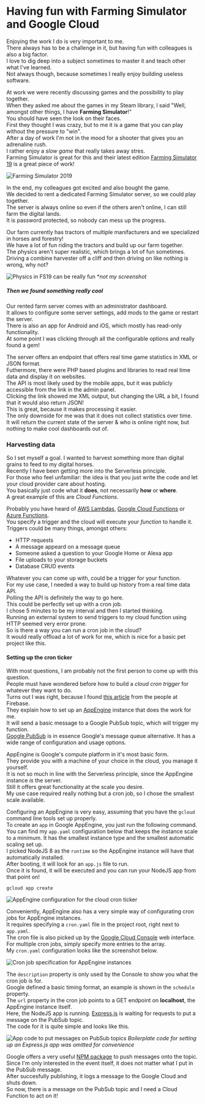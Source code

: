 # Having fun with Farming Simulator and Google Cloud

Enjoying the work I do is very important to me.   
There always has to be a challenge in it, but having fun with colleagues is also a big factor.  
I love to dig deep into a subject sometimes to master it and teach other what I've learned.   
Not always though, because sometimes I really enjoy building useless software.   

At work we were recently discussing games and the possibility to play together.   
When they asked me about the games in my Steam library, I said "Well, amongst other things, I have **Farming Simulator**!"   
You should have seen the look on their faces.   
First they thought I was crazy, but to me it is a game that you can play without the pressure to "win".   
After a day of work I'm not in the mood for a shooter that gives you an adrenaline rush.   
I rather enjoy a *slow game* that really takes away stres.  
Farming Simulator is great for this and their latest edition [Farming Simulator 19](https://store.steampowered.com/app/787860/Farming_Simulator_19/) is a great piece of work!  

![Farming Simulator 2019](online-farm-data/fs19_headliner.jpg)

In the end, my colleagues got excited and also bought the game.   
We decided to rent a dedicated Farming Simulator server, so we could play together.   
The server is always online so even if the others aren't online, I can still farm the digital lands.   
It is password protected, so nobody can mess up the progress.   

Our farm currently has tractors of multiple manifacturers and we specialized in horses and forestry!    
We have a lot of fun riding the tractors and build up our farm together.   
The physics aren't super realistic, which brings a lot of fun sometimes.   
Driving a combine harvester off a cliff and then driving on like nothing is wrong, why not?

![Physics in FS19 can be really fun](online-farm-data/fs19_physics.png)
**not my screenshot*

##### Then we found something really cool
Our rented farm server comes with an administrator dashboard.   
It allows to configure some server settings, add mods to the game or restart the server.   
There is also an app for Android and iOS, which mostly has read-only functionality.   
At some point I was clicking through all the configurable options and really found a gem!

The server offers an endpoint that offers real time game statistics in XML or JSON format.   
Futhermore, there were PHP based plugins and libraries to read real time data and display it on websites.   
The API is most likely used by the mobile apps, but it was publicly accessible from the link in the admin panel.   
Clicking the link showed me XML output, but changing the URL a bit, I found that it would also return JSON!   
This is great, because it makes processing it easier.   
The only downside for me was that it does not collect statistics over time.   
It will return the current state of the server & who is online right now, but nothing to make cool dashboards out of.

### Harvesting data
So I set myself a goal. I wanted to harvest something more than digital grains to feed to my digital horses.  
Recently I have been getting more into the Serverless principle.   
For those who feel unfamiliar: the idea is that you just write the code and let your cloud provider care about hosting.   
You basically just code what it **does**, not necessarily **how** or **where**.   
A great example of this are *Cloud Functions*.   

Probably you have heard of [AWS Lambdas](https://aws.amazon.com/lambda/), [Google Cloud Functions](https://cloud.google.com/functions) or [Azure Functions](https://azure.microsoft.com/en-gb/services/functions/).   
You specify a trigger and the cloud will execute your *function* to handle it.   
Triggers could be many things, amongst others:
- HTTP requests
- A message appeard on a message queue
- Someone asked a question to your Google Home or Alexa app
- File uploads to your storage buckets 
- Database CRUD events

Whatever you can come up with, could be a trigger for your function.   
For my use case, I needed a way to build up history from a real time data API.   
Polling the API is definitely the way to go here.   
This could be perfectly set up with a cron job.   
I chose 5 minutes to be my interval and then I started thinking.   
Running an external system to send triggers to my cloud function using HTTP seemed very error prone.   
So is there a way you can run a cron job in the cloud?    
It would really offload a lot of work for me, which is nice for a basic pet project like this.   

#### Setting up the cron ticker
With most questions, I am probably not the first person to come up with this question.   
People must have wondered before how to build a *cloud cron trigger* for whatever they want to do.   
Turns out I was right, because I found [this article](https://firebase.googleblog.com/2017/03/how-to-schedule-cron-jobs-with-cloud.html) from the people at Firebase.   
They explain how to set up an [AppEngine](https://cloud.google.com/appengine/) instance that does the work for me.  
It will send a basic message to a Google PubSub topic, which will trigger my function.  
[Google PubSub](https://cloud.google.com/pubsub/) is in essence Google's message queue alternative. It has a wide range of configuration and usage options.   

AppEngine is Google's compute platform in it's most basic form.   
They provide you with a machine of your choice in the cloud, you manage it yourself.   
It is not so much in line with the Serverless principle, since the AppEngine instance *is* the server.   
Still it offers great functionality at the scale you desire.   
My use case required really nothing but a cron job, so I chose the smallest scale available.

Configuring an AppEngine is very easy, assuming that you have the `gcloud` command line tools set up properly.   
To create an `app` in Google AppEngine, you just run the following command.   
You can find my `app.yaml` configuration below that keeps the instance scale to a minimum.
It has the smallest instance type and the smallest automatic scaling set up.   
I picked NodeJS 8 as the `runtime` so the AppEngine instance will have that automatically installed.   
After booting, it will look for an `app.js` file to run.   
Once it is found, it will be executed and you can run your NodeJS app from that point on!

```
gcloud app create
```
![AppEngine configuration for the cloud cron ticker](online-farm-data/dataharvest-appengine-app.png)

Conveniently, AppEngine also has a very simple way of configurating cron jobs for AppEngine instances.   
It requires specifying a `cron.yaml` file in the project root, right next to `app.yaml`.   
The cron file is also picked up by the [Google Cloud Console](https://console.cloud.google.com) web interface.   
For multiple cron jobs, simply specify more entries to the array.   
My `cron.yaml` configuration looks like the screenshot below.   

![Cron job specification for AppEngine instances](online-farm-data/dataharvester-appengine-cron.png)

The `description` property is only used by the Console to show you what the cron job is for.   
Google defined a basic timing format, an example is shown in the `schedule` property.   
The `url` property in the cron job points to a GET endpoint on **localhost**, the AppEngine instance itself.   
Here, the NodeJS app is running. [Express.js](https://expressjs.com/) is waiting for requests to put a message on the PubSub topic.   
The code for it is quite simple and looks like this.   

![App code to put messages on PubSub topics](online-farm-data/dataharvester-publisher.png)
*Boilerplate code for setting up an Express.js app was omitted for convenience*

Google offers a very useful [NPM package](https://www.npmjs.com/package/@google-cloud/pubsub) to push messages onto the topic.  
Since I'm only interested in the event itself, it does not matter what I put in the PubSub message.   
After succesfully publishing, it logs a message to the Google Cloud and shuts down.   
So now, there is a message on the PubSub topic and I need a Cloud Function to act on it!
